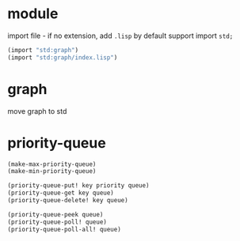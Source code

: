 # module

import file - if no extension, add `.lisp` by default
support import `std;`
```scheme
(import "std:graph")
(import "std:graph/index.lisp")
```

# graph

move graph to std

# priority-queue

```scheme
(make-max-priority-queue)
(make-min-priority-queue)

(priority-queue-put! key priority queue)
(priority-queue-get key queue)
(priority-queue-delete! key queue)

(priority-queue-peek queue)
(priority-queue-poll! queue)
(priority-queue-poll-all! queue)
```
